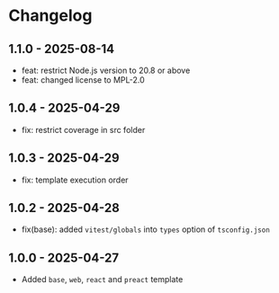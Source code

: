 # Changelog

## 1.1.0 - 2025-08-14

- feat: restrict Node.js version to 20.8 or above
- feat: changed license to MPL-2.0

## 1.0.4 - 2025-04-29

- fix: restrict coverage in src folder

## 1.0.3 - 2025-04-29

- fix: template execution order

## 1.0.2 - 2025-04-28

- fix(base): added `vitest/globals` into `types` option of `tsconfig.json`

## 1.0.0 - 2025-04-27

- Added `base`, `web`, `react` and `preact` template
